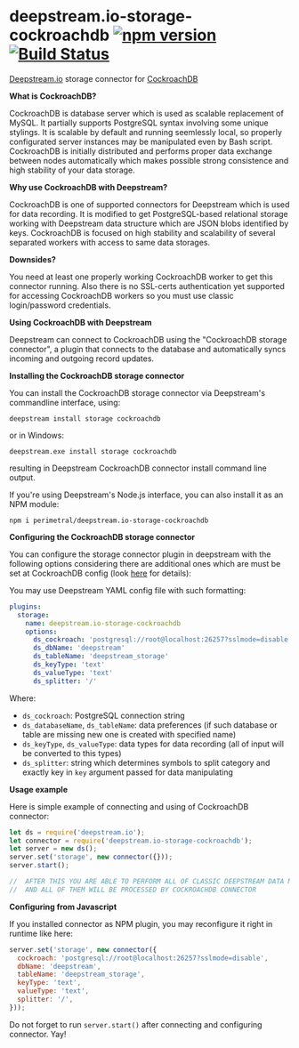# deepstream.io-storage-cockroachdb [![npm version](https://badge.fury.io/js/deepstream.io-storage-cockroachdb.svg)](https://badge.fury.io/js/deepstream.io-storage-cockroachdb) [![Build Status](https://travis-ci.org/perimetral/deepstream.io-storage-cockroachdb.svg?branch=master)](https://travis-ci.org/perimetral/deepstream.io-storage-cockroachdb)

[Deepstream.io](http://deepstream.io) storage connector for [CockroachDB](https://www.cockroachlabs.com/)

**What is CockroachDB?**

CockroachDB is database server which is used as scalable replacement of MySQL. It partially supports PostgreSQL syntax involving some unique stylings. It is scalable by default and running seemlessly local, so properly configurated server instances may be manipulated even by Bash script. CockroachDB is initially distributed and performs proper data exchange between nodes automatically which makes possible strong consistence and high stability of your data storage.

**Why use CockroachDB with Deepstream?**

CockroachDB is one of supported connectors for Deepstream which is used for data recording. It is modified to get PostgreSQL-based relational storage working with Deepstream data structure which are JSON blobs identified by keys. CockroachDB is focused on high stability and scalability of several separated workers with access to same data storages.

**Downsides?**

You need at least one properly working CockroachDB worker to get this connector running. Also there is no SSL-certs authentication yet supported for accessing CockroachDB workers so you must use classic login/password credentials.

**Using CockroachDB with Deepstream**

Deepstream can connect to CockroachDB using the "CockroachDB storage connector", a plugin that connects to the database and automatically syncs incoming and outgoing record updates.

**Installing the CockroachDB storage connector**

You can install the CockroachDB storage connector via Deepstream's commandline interface, using:

`deepstream install storage cockroachdb`

or in Windows:

`deepstream.exe install storage cockroachdb`

resulting in Deepstream CockroachDB connector install command line output.

If you're using Deepstream's Node.js interface, you can also install it as an NPM module:

`npm i perimetral/deepstream.io-storage-cockroachdb`

**Configuring the CockroachDB storage connector**

You can configure the storage connector plugin in deepstream with the following options considering there are additional ones which are must be set at CockroachDB config (look [here](https://www.cockroachlabs.com/) for details):

You may use Deepstream YAML config file with such formatting:

```yaml
plugins:
  storage:
    name: deepstream.io-storage-cockroachdb
    options:
      ds_cockroach: 'postgresql://root@localhost:26257?sslmode=disable'
      ds_dbName: 'deepstream'
      ds_tableName: 'deepstream_storage'
      ds_keyType: 'text'
      ds_valueType: 'text'
      ds_splitter: '/'
```
Where:

* `ds_cockroach`: PostgreSQL connection string
* `ds_databaseName`, `ds_tableName`: data preferences (if such database or table are missing new one is created with specified name)
* `ds_keyType`, `ds_valueType`: data types for data recording (all of input will be converted to this types)
* `ds_splitter`: string which determines symbols to split category and exactly key in `key` argument passed for data manipulating

**Usage example**

Here is simple example of connecting and using of CockroachDB connector:

```javascript
let ds = require('deepstream.io');
let connector = require('deepstream.io-storage-cockroachdb');
let server = new ds();
server.set('storage', new connector({}));
server.start();

//  AFTER THIS YOU ARE ABLE TO PERFORM ALL OF CLASSIC DEEPSTREAM DATA MANIPULATIONS
//  AND ALL OF THEM WILL BE PROCESSED BY COCKROACHDB CONNECTOR
```

**Configuring from Javascript**

If you installed connector as NPM plugin, you may reconfigure it right in runtime like here:

```javascript
server.set('storage', new connector({
  cockroach: 'postgresql://root@localhost:26257?sslmode=disable',
  dbName: 'deepstream',
  tableName: 'deepstream_storage',
  keyType: 'text',
  valueType: 'text',
  splitter: '/',
}));
```

Do not forget to run `server.start()` after connecting and configuring connector.
Yay!
